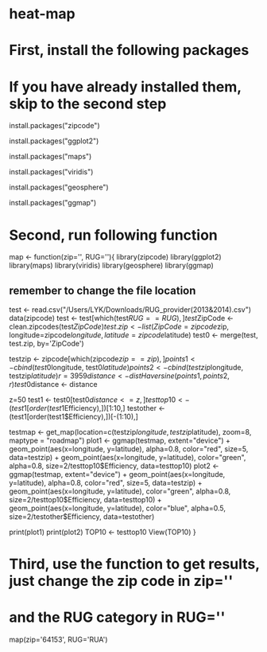# heat-map

# First, install the following packages
# If you have already installed them, skip to the second step
install.packages("zipcode")

install.packages("ggplot2")

install.packages("maps")

install.packages("viridis")

install.packages("geosphere")

install.packages("ggmap")

# Second, run following function
map <- function(zip='', RUG=''){
  library(zipcode)
  library(ggplot2)
  library(maps)
  library(viridis)
  library(geosphere)
  library(ggmap)
  ## remember to change the file location
  test <- read.csv("/Users/LYK/Downloads/RUG_provider(2013&2014).csv")
  data(zipcode)
  test <- test[which(test$RUG==RUG),]
  test$ZipCode <- clean.zipcodes(test$ZipCode)
  test.zip <- list(ZipCode=zipcode$zip, longitude=zipcode$longitude, latitude=zipcode$latitude)
  test0 <- merge(test, test.zip, by='ZipCode')
  
  testzip <- zipcode[which(zipcode$zip==zip),]
  points1 <- cbind(test0$longitude, test0$latitude)
  points2 <- cbind(testzip$longitude, testzip$latitude)
  r=3959
  distance <- distHaversine(points1, points2, r)
  test0$distance <- distance
  
  z=50
  test1 <- test0[test0$distance<=z,]
  testtop10 <- (test1[order(test1$Efficiency),])[1:10,]
  testother <- (test1[order(test1$Efficiency),])[-(1:10),]
  
  testmap <- get_map(location=c(testzip$longitude, testzip$latitude), 
                     zoom=8, maptype = "roadmap")
  plot1 <- ggmap(testmap, extent="device") + 
    geom_point(aes(x=longitude, y=latitude), alpha=0.8, color="red", size=5, data=testzip) + 
    geom_point(aes(x=longitude, y=latitude), color="green", alpha=0.8, size=2/testtop10$Efficiency, data=testtop10)
  plot2 <- ggmap(testmap, extent="device") + 
    geom_point(aes(x=longitude, y=latitude), alpha=0.8, color="red", size=5, data=testzip) + 
    geom_point(aes(x=longitude, y=latitude), color="green", alpha=0.8, size=2/testtop10$Efficiency, data=testtop10) + 
    geom_point(aes(x=longitude, y=latitude), color="blue", alpha=0.5, size=2/testother$Efficiency, data=testother)
  
  print(plot1)
  print(plot2)
  TOP10 <- testtop10
  View(TOP10)
}

# Third, use the function to get results, just change the zip code in zip=''
# and the RUG category in RUG=''
map(zip='64153', RUG='RUA')
